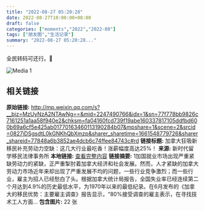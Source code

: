 ```yaml
---
title: "2022-08-27 05:20:28"
date: 2022-08-27T10:00:00+08:00
draft: false
categories: ["moments","2022","2022-08"]
tags: ["朋友圈","生活记录"]
summary: "2022-08-27 05:20:28..."
---
```


全民转码可还行。🤭

![Media 1](/Moments/photos/2022-08-27/202208270520280.jpg)

## 相关链接

**原始链接:** http://mp.weixin.qq.com/s?__biz=MzUyNzA2NTAwNg==&mid=2247490766&idx=1&sn=77f778bb9826c7161251a1aa58f940e2&chksm=fa04160fcd739f19abe160337817105ddfbd600b69a6cf5e425ab01770163460113190284b07&mpshare=1&scene=2&srcid=0827iDSgsdtL0kGNKhQbXmzp&sharer_sharetime=1661548779726&sharer_shareid=77848a6b3852ae4dcb6c74ffee84743c#rd
**链接标题:** 加拿大狂吸新移民补充劳动力空缺：这几大行业最吃香！涨薪幅度高达25%！
**来源:** 新时代留学移民法律事务所
**本地链接:** [查看完整内容](/link_content/2022/08/2022-08-27/link_content/)
**链接摘要:** 1加国就业市场出现严重紧缺劳动力的紧缺，正严重掣肘着加拿大经济和社会发展。然而，人才紧缺的加拿大劳动力市场近年来却出现了严重发展不均的问题，一些行业竞争激烈；而一些行业，雇主为招人已经愁白了头。根据加拿大统计局报告，全国失业率已经连续第二个月达到4.9%的历史最低水平，为1970年以来的最低纪录。在6月发布的《加拿大的移民优势：主要雇主调查》报告显示，“80%接受调查的雇主表示，在寻找技术工人方面...
**包含图片:** 22 张


